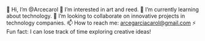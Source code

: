👋 Hi, I’m @Arcecarol
👀 I’m interested in art and reed.
🌱 I’m currently learning about technology.
💞️ I’m looking to collaborate on innovative projects in technology companies.
📫 How to reach me: arcegarciacarol@gmail.com
⚡ Fun fact: I can lose track of time exploring creative ideas!


<!---
Arcecarol/Arcecarol is a ✨ special ✨ repository because its `README.md` (this file) appears on your GitHub profile.
You can click the Preview link to take a look at your changes.
--->
